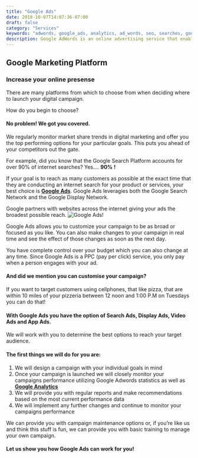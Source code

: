 ```yaml
---
title: "Google Ads"
date: 2018-10-07T14:07:36-07:00
draft: false
category: "Services"
keywords: "adwords, google_ads, analytics, ad_words, seo, searches, google, google_search, advertising, webpage"
description: Google AdWords is an online advertising service that enables advertisers to compete to display brief advertising copy to web users, based in part on keywords, predefined by the advertisers, that might link the copy to the content of web pages shown to users. Web pages from Google and from partner websites are designed to allow Google to select and display this advertising copy.
---
```


[1]: http://ads.google.com/ "Google Ads"
[2]: http://analytics.google.com/ "Google Analytics"


## Google Marketing Platform
### Increase your online presense

  There are many platforms from which to choose from when deciding where to launch your digital campaign.

  How do you begin to choose?

#### No problem!  We got you covered.

  We regularly monitor market share trends in digital marketing and offer you the top performing options for your particular goals.  This puts you ahead of your competitors out the gate.

  For example, did you know that the Google Search Platform accounts for over 90% of internet searches? Yes.... **90% !**

  If your goal is to reach as many customers as possible at the exact time that they are conducting an internet search for your product or services, your best choice is **[Google Ads][1]**.
  Google Ads leveragies both the Google Search Network and the Google Display Network.

  Google partners with websites across the internet giving your ads the broadest possible reach.
  ![Google Ads!](googleads.jpeg "Google Ads")

  Google Ads allows you to customize your campaign to be as broad or focused as you like.
  You can also make changes to your campaign in real time and see the effect of those changes as soon as the next day.

  You have complete control over your budget which you can also change at any time.
  Since Google Ads is a PPC (pay per click) service, you only pay when a person engages with your ad.

#### And did we mention you can customise your campaign?

  If you want to target customers using cellphones, that like pizza, that are within 10 miles of your pizzeria between 12 noon and 1:00 P.M on Tuesdays you can do that!

#### With Google Ads you have the option of Search Ads, Display Ads, Video Ads and App Ads.

  We will work with you to determine the best options to reach your target audience.

#### The first things we will do for you are:

1.  We will design a campaign with your individual goals in mind
2.	Once your campaign is launched we will closely monitor your campaigns performance utilizing Google Adwords statistics as well as **[Google Analytics][2]**
3.	We will provide you with regular reports and make recommendations based on the most current performance data
4.	We will implement any further changes and continue to monitor your campaigns performance

  We can provide you with campaign maintenance options or, if you’re like us and think this stuff is fun, we can provide you with basic training to manage your own campaign.

#### Let us show you how Google Ads can work for you!
